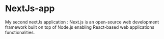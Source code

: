 # NextJs-app
My second nextJs application : 
Next.js is an open-source web development framework built on top of Node.js enabling React-based web applications functionalities.


